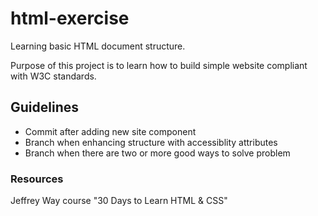 # html-exercise
Learning basic HTML document structure.

Purpose of this project is to learn how to build simple website compliant with W3C standards.

## Guidelines
- Commit after adding new site component
- Branch when enhancing structure with accessiblity attributes 
- Branch when there are two or more good ways to solve problem

### Resources
Jeffrey Way course "30 Days to Learn HTML & CSS"
